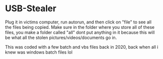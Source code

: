 # USB-Stealer
Plug it in victims computer, run autorun, and then click on "file" to see all the files being copied. 
Make sure in the folder where you store all of these files, you make a folder called "all" dont put anything in it because this will be what all the stolen pictures/videos/documents go in.

  
    
This was coded with a few batch and vbs files back in 2020, back when all i knew was windows batch files lol
